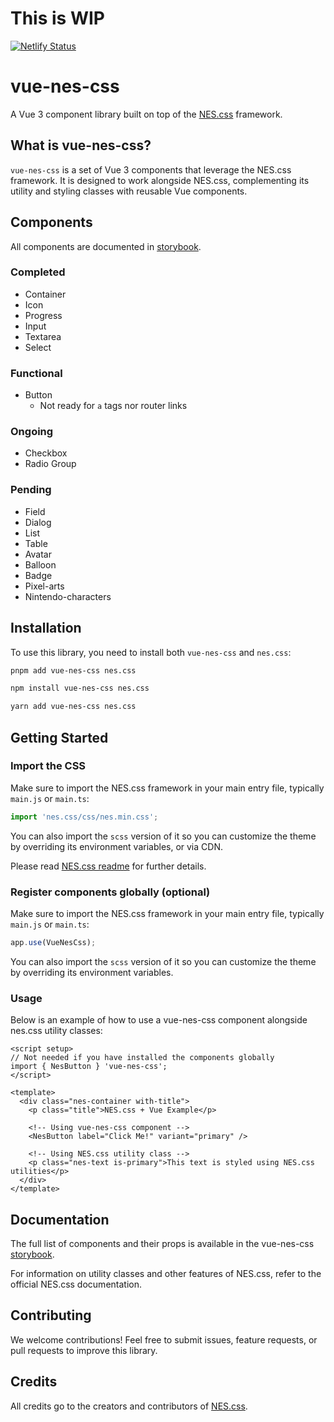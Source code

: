
# This is WIP

[![Netlify Status](https://api.netlify.com/api/v1/badges/60e45e14-9891-4af6-9fe8-3d53e279c434/deploy-status)](https://app.netlify.com/sites/vue-nes-css/deploys)

# vue-nes-css

A Vue 3 component library built on top of the [NES.css](https://nostalgic-css.github.io/NES.css) framework.


## What is vue-nes-css?

`vue-nes-css` is a set of Vue 3 components that leverage the NES.css framework. It is designed to work alongside NES.css, complementing its utility and styling classes with reusable Vue components.

## Components

All components are documented in [storybook](https://vue-nes-css-storybook.netlify.app).

### Completed
- Container
- Icon
- Progress
- Input
- Textarea
- Select

### Functional
- Button
  - Not ready for `a` tags nor router links

### Ongoing
- Checkbox
- Radio Group

### Pending
- Field
- Dialog
- List
- Table
- Avatar
- Balloon
- Badge
- Pixel-arts
- Nintendo-characters

## Installation

To use this library, you need to install both `vue-nes-css` and `nes.css`:

```bash
pnpm add vue-nes-css nes.css
```
```bash
npm install vue-nes-css nes.css
```
```bash
yarn add vue-nes-css nes.css
```

## Getting Started

### Import the CSS

Make sure to import the NES.css framework in your main entry file, typically `main.js` or `main.ts`:

```ts
import 'nes.css/css/nes.min.css';
```

You can also import the `scss` version of it so you can customize the theme by overriding its environment variables, or via CDN.

Please read [NES.css readme](https://github.com/nostalgic-css/NES.css?tab=readme-ov-file#styles) for further details.



### Register components globally (optional)

Make sure to import the NES.css framework in your main entry file, typically `main.js` or `main.ts`:

```ts
app.use(VueNesCss);
```

You can also import the `scss` version of it so you can customize the theme by overriding its environment variables.

### Usage

Below is an example of how to use a vue-nes-css component alongside nes.css utility classes:

```vue
<script setup>
// Not needed if you have installed the components globally
import { NesButton } 'vue-nes-css';
</script>

<template>
  <div class="nes-container with-title">
    <p class="title">NES.css + Vue Example</p>

    <!-- Using vue-nes-css component -->
    <NesButton label="Click Me!" variant="primary" />

    <!-- Using NES.css utility class -->
    <p class="nes-text is-primary">This text is styled using NES.css utilities</p>
  </div>
</template>
```

## Documentation

The full list of components and their props is available in the vue-nes-css [storybook](https://github.com/miquelromero/vue-nes-css).

For information on utility classes and other features of NES.css, refer to the official NES.css documentation.


## Contributing

We welcome contributions! Feel free to submit issues, feature requests, or pull requests to improve this library.

## Credits

All credits go to the creators and contributors of [NES.css](https://nostalgic-css.github.io/NES.css).